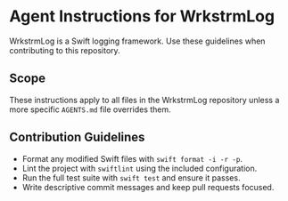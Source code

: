# Agent Instructions for WrkstrmLog

WrkstrmLog is a Swift logging framework. Use these guidelines when contributing to this repository.

## Scope
These instructions apply to all files in the WrkstrmLog repository unless a more specific `AGENTS.md` file overrides them.

## Contribution Guidelines
- Format any modified Swift files with `swift format -i -r -p`.
- Lint the project with `swiftlint` using the included configuration.
- Run the full test suite with `swift test` and ensure it passes.
- Write descriptive commit messages and keep pull requests focused.

